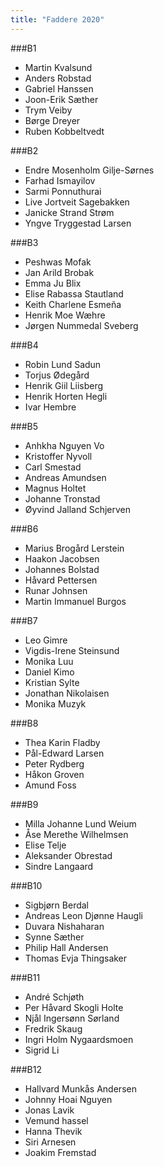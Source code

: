 ```yaml
---
title: "Faddere 2020"
---
```


###B1 
* Martin Kvalsund 
* Anders Robstad 
* Gabriel Hanssen 
* Joon-Erik Sæther 
* Trym Veiby 
* Børge Dreyer 
* Ruben Kobbeltvedt 

###B2 
* Endre Mosenholm Gilje-Sørnes 
* Farhad Ismayilov 
* Sarmi Ponnuthurai 
* Live Jortveit Sagebakken 
* Janicke Strand Strøm 
* Yngve Tryggestad Larsen 

###B3  
* Peshwas Mofak 
* Jan Arild Brobak 
* Emma Ju Blix 
* Elise Rabassa Stautland 
* Keith Charlene Esmeña 
* Henrik Moe Wæhre 
* Jørgen Nummedal Sveberg 

###B4 
* Robin Lund Sadun 
* Torjus Ødegård 
* Henrik Giil Liisberg 
* Henrik Horten Hegli 
* Ivar Hembre 

###B5 
* Anhkha Nguyen Vo 
* Kristoffer Nyvoll 
* Carl Smestad 
* Andreas Amundsen 
* Magnus Holtet 
* Johanne Tronstad 
* Øyvind Jalland Schjerven 

###B6 
* Marius Brogård Lerstein 
* Haakon Jacobsen 
* Johannes Bolstad 
* Håvard Pettersen 
* Runar Johnsen 
* Martin Immanuel Burgos 

###B7 
* Leo Gimre 
* Vigdis-Irene Steinsund 
* Monika Luu 
* Daniel Kimo 
* Kristian Sylte 
* Jonathan Nikolaisen 
* Monika Muzyk 

###B8 
* Thea Karin Fladby 
* Pål-Edward Larsen 
* Peter Rydberg 
* Håkon Groven 
* Amund Foss 

###B9 
* Milla Johanne Lund Weium 
* Åse Merethe Wilhelmsen 
* Elise Telje 
* Aleksander Obrestad 
* Sindre Langaard 

###B10 
* Sigbjørn Berdal 
* Andreas Leon Djønne Haugli 
* Duvara Nishaharan 
* Synne Sæther 
* Philip Hall Andersen 
* Thomas Evja Thingsaker 

###B11 
* André Schjøth 
* Per Håvard Skogli Holte 
* Njål Ingersønn Sørland 
* Fredrik Skaug 
* Ingri Holm Nygaardsmoen 
* Sigrid Li 

###B12 
* Hallvard Munkås Andersen 
* Johnny Hoai Nguyen 
* Jonas Lavik 
* Vemund hassel 
* Hanna Thevik 
* Siri Arnesen 
* Joakim Fremstad